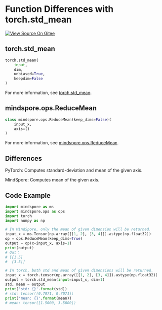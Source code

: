 # Function Differences with torch.std_mean

[![View Source On Gitee](https://mindspore-website.obs.cn-north-4.myhuaweicloud.com/website-images/r1.11/resource/_static/logo_source_en.png)](https://gitee.com/mindspore/docs/blob/r1.11/docs/mindspore/source_en/note/api_mapping/pytorch_diff/ReduceMean&std_mean.md)

## torch.std_mean

```python
torch.std_mean(
    input,
    dim,
    unbiased=True,
    keepdim=False
)
```

For more information, see [torch.std_mean](https://pytorch.org/docs/1.5.0/torch.html#torch.std_mean).

## mindspore.ops.ReduceMean

```python
class mindspore.ops.ReduceMean(keep_dims=False)(
    input_x,
    axis=()
)
```

For more information, see [mindspore.ops.ReduceMean](https://mindspore.cn/docs/en/r1.11/api_python/ops/mindspore.ops.ReduceMean.html#mindspore.ops.ReduceMean).

## Differences

PyTorch: Computes standard-deviation and mean of the given axis.

MindSpore: Computes mean of the given axis.

## Code Example

```python
import mindspore as ms
import mindspore.ops as ops
import torch
import numpy as np

# In MindSpore, only the mean of given dimension will be returned.
input_x = ms.Tensor(np.array([[1, 2], [3, 4]]).astype(np.float32))
op = ops.ReduceMean(keep_dims=True)
output = op(x=input_x, axis=1)
print(output)
# Out：
# [[1.5]
#  [3.5]]

# In torch, both std and mean of given dimensions will be returned.
input_x = torch.tensor(np.array([[1, 2], [3, 4]]).astype(np.float32))
output = torch.std_mean(input=input_x, dim=1)
std, mean = output
print('std: {}'.format(std))
# std: tensor([0.7071, 0.7071])
print('mean: {}'.format(mean))
# mean: tensor([1.5000, 3.5000])
```
